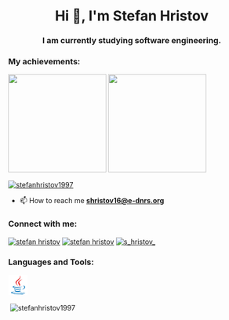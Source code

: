 <h1 align="center">Hi 👋, I'm Stefan Hristov</h1>
<h3 align="center">I am currently studying software engineering.</h3>

### Мy achievements:

<img src = "https://github.com/StefanHristov1997/Java_Advanced_Course/assets/133797718/c13421c3-a433-409f-845c-ca7f0d3e30fb)" width="200" height="200" /> 
<img src="https://github.com/StefanHristov1997/StefanHristov1997/assets/133797718/3de9447f-c3e5-47a5-964d-9c492b9d4a5c" width="200" height="200" />
                                                                                                                                                

<p align="left"> <a href="https://github.com/ryo-ma/github-profile-trophy"><img src="https://github-profile-trophy.vercel.app/?username=stefanhristov1997" alt="stefanhristov1997" /></a> </p>

- 📫 How to reach me **shristov16@e-dnrs.org**

<h3 align="left">Connect with me:</h3>
<p align="left">
<a href="https://www.linkedin.com/in/stefan-hristov-5a2a36299" target="blank"><img align="center" src="https://raw.githubusercontent.com/rahuldkjain/github-profile-readme-generator/master/src/images/icons/Social/linked-in-alt.svg" alt="stefan hristov" height="30" width="40" /></a>
<a href="https://www.facebook.com/stefan.hristov.336?sk=wall&notif_id=1670657194203488&notif_t=wall&ref=notif" target="blank"><img align="center" src="https://raw.githubusercontent.com/rahuldkjain/github-profile-readme-generator/master/src/images/icons/Social/facebook.svg" alt="stefan hristov" height="30" width="40" /></a>
<a href="https://instagram.com/s_hristov_" target="blank"><img align="center" src="https://raw.githubusercontent.com/rahuldkjain/github-profile-readme-generator/master/src/images/icons/Social/instagram.svg" alt="s_hristov_" height="30" width="40" /></a>
</p>

<h3 align="left">Languages and Tools:</h3>
<p align="left"> <a href="https://www.java.com" target="_blank" rel="noreferrer"> <img src="https://raw.githubusercontent.com/devicons/devicon/master/icons/java/java-original.svg" alt="java" width="40" height="40"/> </a> </p>

<p>&nbsp;<img align="center" src="https://github-readme-stats.vercel.app/api?username=stefanhristov1997&show_icons=true&locale=en" alt="stefanhristov1997" /></p>
